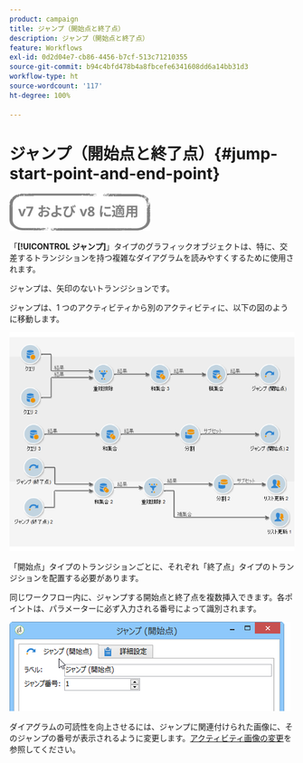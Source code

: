 ```yaml
---
product: campaign
title: ジャンプ（開始点と終了点）
description: ジャンプ（開始点と終了点）
feature: Workflows
exl-id: 0d2d04e7-cb86-4456-b7cf-513c71210355
source-git-commit: b94c4bfd478b4a8fbcefe6341608dd6a14bb31d3
workflow-type: ht
source-wordcount: '117'
ht-degree: 100%

---
```


# ジャンプ（開始点と終了点）{#jump-start-point-and-end-point}

![](../../assets/common.svg)

「**[!UICONTROL ジャンプ]**」タイプのグラフィックオブジェクトは、特に、交差するトランジションを持つ複雑なダイアグラムを読みやすくするために使用されます。

ジャンプは、矢印のないトランジションです。

ジャンプは、1 つのアクティビティから別のアクティビティに、以下の図のように移動します。

![](assets/s_user_segmentation_jump_sample.png)

「開始点」タイプのトランジションごとに、それぞれ「終了点」タイプのトランジションを配置する必要があります。

同じワークフロー内に、ジャンプする開始点と終了点を複数挿入できます。各ポイントは、パラメーターに必ず入力される番号によって識別されます。

![](assets/s_user_segmentation_jump_in.png)

ダイアグラムの可読性を向上させるには、ジャンプに関連付けられた画像に、そのジャンプの番号が表示されるように変更します。[アクティビティ画像の変更](managing-activity-images.md)を参照してください。
